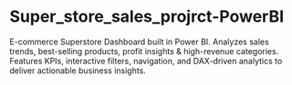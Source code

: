 # Super_store_sales_projrct-PowerBI
E-commerce Superstore Dashboard built in Power BI. Analyzes sales trends, best-selling products, profit insights &amp; high-revenue categories. Features KPIs, interactive filters, navigation, and DAX-driven analytics to deliver actionable business insights.
